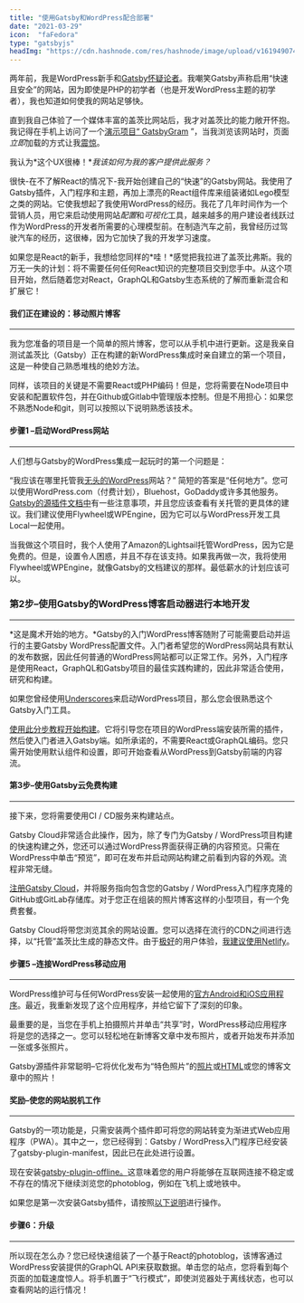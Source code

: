 ```yaml
---
title: "使用Gatsby和WordPress配合部署"
date: "2021-03-29"
icon:  "faFedora"
type: "gatsbyjs"
headImg: "https://cdn.hashnode.com/res/hashnode/image/upload/v1619490746440/vIDasKwWz.png?w=1600&h=840&fit=crop&crop=entropy&auto=compre"
---
```


两年前，我是WordPress新手和[Gatsby怀疑论者](https://twitter.com/hashim_warren/status/1359248308494098433)。我嘲笑Gatsby声称启用“快速且安全”的网站，因为即使是PHP的初学者（也是开发WordPress主题的初学者），我也知道如何使我的网站足够快。

直到我自己体验了一个媒体丰富的盖茨比网站后，我才对盖茨比的能力敞开怀抱。我记得在手机上访问了一个[演示项目“ GatsbyGram](https://www.gatsbyjs.com/blog/gatsbygram-case-study/) ”，当我浏览该网站时，页面*立即*加载的方式让我[震惊](https://www.gatsbyjs.com/blog/gatsbygram-case-study/)。 

我认为*这个UX很棒！**我该如何为我的客户提供此服务？*

很快-在不了解React的情况下-我开始创建自己的“快速”的Gatsby网站。我使用了Gatsby插件，入门程序和主题，再加上漂亮的React组件库来组装诸如Lego模型之类的网站。它使我想起了我使用WordPress的经历。我花了几年时间作为一个营销人员，用它来启动使用网站*配置*和*可视化*工具，越来越多的用户建设者线跃过作为WordPress的开发者所需要的心理模型前。在制造汽车之前，我曾经历过驾驶汽车的经历，这很棒，因为它加快了我的开发学习速度。

如果您是React的新手，我想给您同样的*哇！*感觉把我拉进了盖茨比弗斯。我的万无一失的计划：将不需要任何任何React知识的完整项目交到您手中。从这个项目开始，然后随着您对React，GraphQL和Gatsby生态系统的了解而重新混合和扩展它！

#### 我们正在建设的：移动照片博客

---

我为您准备的项目是一个简单的照片博客，您可以从手机中进行更新。这是我亲自测试盖茨比（Gatsby）正在构建的新WordPress集成时亲自建立的第一个项目，这是一种使自己熟悉堆栈的绝妙方法。 

同样，该项目的关键是不需要React或PHP编码！但是，您将需要在Node项目中安装和配置软件包，并在Github或Gitlab中管理版本控制。但是不用担心：如果您不熟悉Node和git，则可以按照以下说明熟悉该技术。

#### 步骤1 –启动WordPress网站 

----

人们想与Gatsby的WordPress集成一起玩时的第一个问题是：

“我应该在哪里托管我[无头的WordPress](https://www.gatsbyjs.com/docs/glossary/headless-wordpress)网站？” 简短的答案是“任何地方”。您可以使用WordPress.com（付费计划），Bluehost，GoDaddy或许多其他服务。[Gatsby的源插件文档中](https://github.com/gatsbyjs/gatsby/blob/master/packages/gatsby-source-wordpress/docs/hosting.md)有一些注意事项，并且您应该查看有关托管的更具体的建议。我们建议使用Flywheel或WPEngine，因为它可以与WordPress开发工具Local一起使用。 



当我做这个项目时，我个人使用了Amazon的Lightsail托管WordPress，因为它是免费的。但是，设置令人困惑，并且不存在该支持。如果我再做一次，我将使用Flywheel或WPEngine，就像Gatsby的文档建议的那样。最低薪水的计划应该可以。

### 第2步–使用Gatsby的WordPress博客启动器进行本地开发

---

*这是魔术开始的地方。*Gatsby的入门WordPress博客随附了可能需要启动并运行的主要Gatsby WordPress配置文件。入门者希望您的WordPress网站具有默认的发布数据，因此任何普通的WordPress网站都可以正常工作。另外，入门程序是使用React，GraphQL和Gatsby项目的最佳实践构建的，因此非常适合使用，研究和构建。

如果您曾经使用[Underscores](https://underscores.me/)来启动WordPress项目，那么您会很熟悉这个Gatsby入门工具。

[使用此分步教程开始构建](https://github.com/gatsbyjs/gatsby/blob/master/packages/gatsby-source-wordpress/docs/tutorials/creating-a-new-site-from-a-starter.md)。它将引导您在项目的WordPress端安装所需的插件，然后使入门者进入Gatsby端。如所承诺的，不需要React或GraphQL编码。您只需开始使用默认组件和设置，即可开始查看从WordPress到Gatsby前端的内容流。

#### 第3步–使用Gatsby云免费构建

---

接下来，您将需要使用CI / CD服务来构建站点。 

Gatsby Cloud非常适合此操作，因为，除了专门为Gatsby / WordPress项目构建的快速构建之外，您还可以通过WordPress界面获得正确的内容预览。只需在WordPress中单击“预览”，即可在发布并启动网站构建之前看到内容的外观。流程非常无缝。

[注册Gatsby Cloud](https://www.gatsbyjs.com/cloud/)，并将服务指向包含您的Gatsby / WordPress入门程序克隆的GitHub或GitLab存储库。对于您正在组装的照片博客这样的小型项目，有一个免费套餐。

Gatsby Cloud将带您浏览其余的网站设置。您可以选择在流行的CDN之间进行选择，以“托管”盖茨比生成的静态文件。由于[极好](https://support.gatsbyjs.com/hc/en-us/articles/360052325174-Deploying-to-Netlify)的用户体验，[我建议使用Netlify](https://support.gatsbyjs.com/hc/en-us/articles/360052325174-Deploying-to-Netlify)。

#### 步骤5 –连接WordPress移动应用

---

WordPress维护可与任何WordPress安装一起使用的[官方Android和iOS应用程序](https://wordpress.org/mobile/)。最近，我重新发现了这个应用程序，并给它留下了深刻的印象。

最重要的是，当您在手机上拍摄照片并单击“共享”时，WordPress移动应用程序将是您的选择之一。您可以轻松地在新博客文章中发布照片，或者开始发布并添加一张或多张照片。 

Gatsby源插件非常聪明–它将优化发布为“特色照片”的[照片](https://github.com/gatsbyjs/gatsby/blob/master/packages/gatsby-source-wordpress/docs/features/media-item-processing.md#gatsby-image-in-html-fields)或[HTML](https://github.com/gatsbyjs/gatsby/blob/master/packages/gatsby-source-wordpress/docs/features/media-item-processing.md#gatsby-image-in-html-fields)或您的博客文章中的照片！

#### 奖励–使您的网站脱机工作

---

Gatsby的一项功能是，只需安装两个插件即可将您的网站转变为渐进式Web应用程序（PWA）。其中之一，您已经得到：Gatsby / WordPress入门程序已经安装了gatsby-plugin-manifest，因此已在此处进行设置。 

现在安装[gatsby-plugin-offline。](https://www.gatsbyjs.com/plugins/gatsby-plugin-offline/)这意味着您的用户将能够在互联网连接不稳定或不存在的情况下继续浏览您的photoblog，例如在飞机上或地铁中。 

如果您是第一次安装Gatsby插件，请按照[以下说明](https://www.gatsbyjs.com/docs/how-to/plugins-and-themes/using-a-plugin-in-your-site/)进行操作。

#### 步骤6：升级

---

所以现在怎么办？您已经快速组装了一个基于React的photoblog，该博客通过WordPress安装提供的GraphQL API来获取数据。单击您的站点，您将看到每个页面的加载速度惊人。将手机置于“飞行模式”，即使浏览器处于离线状态，也可以查看网站的运行情况！